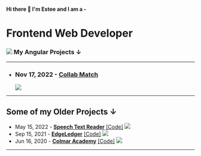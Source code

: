 #### Hi there 👋 I'm Estee and I am a -

<h1>Frontend Web Developer</h1>


<h3><img src="https://github.com/monacodelisa/icons-and-graphics/blob/main/icomoon/programming/PNG/angular.png?raw=true"> My Angular Projects ↓</h3>
<hr>
<ul>
<li><h3>Nov 17, 2022 - <a href="https://collab-match.web.app/" target="_blank"><strong>Collab Match</strong></a></h3>
    <a href="https://collab-match.web.app/" target="_blank"><img src="https://github.com/monacodelisa/collab-match-angular-workflow/blob/develop/screenshots/Screenshot_31.jpg?raw=true"></a>
</li>
</ul>
<hr>

<h2>Some of my Older Projects ↓</h2>
<ul>
<li>May 15, 2022 - <a href="https://monacodelisa.github.io/Speech-Text-Reader/" target="_blank"><strong>Speech Text Reader</strong></a> <a href="https://github.com/esteecodes/Speech-Text-Reader" target="_blank">[Code]</a> <img src="https://github.com/monacodelisa/icons-and-graphics/blob/main/icomoon/programming/PNG/js-sass-html-16px.png?raw=true"></li>
<li>Sep 15, 2021 - <a href="https://monacodelisa.github.io/EdgeLedger/" target="_blank"><strong>EdgeLedger</strong></a> <a href="https://github.com/monacodelisa/EdgeLedger" target="_blank">[Code]</a> <img src="https://github.com/monacodelisa/icons-and-graphics/blob/main/icomoon/programming/PNG/jQuery-js-css-html.png?raw=true"></li>
<li>Jun 16, 2020 - <a href="https://monacodelisa.github.io/Colmar-Academy/" target="_blank"><strong>Colmar Academy</strong></a> <a href="https://github.com/monacodelisa/Colmar-Academy" target="_blank">[Code]</a> <img src="https://github.com/monacodelisa/icons-and-graphics/blob/main/icomoon/programming/PNG/css-html.png?raw=true"></li>
</ul>
<hr>


<!-- <h3>Connect with me on Social Media ↓</h3>
<br/>
<a href="https://www.linkedin.com/in/monacodelisa/" target="_blank"><img src="https://github.com/monacodelisa/icons/blob/main/icomoon/PNG/linkedin.png?raw=true"></a>
<a href="https://codepen.io/monacodelisa" target="_blank"><img src="https://github.com/monacodelisa/icons/blob/main/icomoon/PNG/codepen.png?raw=true"></a>
<a href="https://www.tiktok.com/@monacodelisa" target="_blank"><img src="https://github.com/monacodelisa/icons/blob/main/icomoon/PNG/tiktok.png?raw=true"></a>
<a href="https://dev.to/monacodelisa" target="_blank"><img src="https://github.com/monacodelisa/icons/blob/main/icomoon/PNG/dev-dot-to.png?raw=true"></a>
<a href="https://www.twitch.tv/monacodelisa" target="_blanc"><img src="https://github.com/monacodelisa/icons/blob/main/icomoon/PNG/twitch.png?raw=true"></a>
<a href="https://www.youtube.com/c/monacodelisa" target="_blank"><img src="https://github.com/monacodelisa/icons/blob/main/icomoon/PNG/youtube.png?raw=true"></a>
<a href="https://www.facebook.com/monacodelisa" target="_blank"><img src="https://github.com/monacodelisa/icons/blob/main/icomoon/PNG/facebook.png?raw=true"></a>
<a href="https://www.instagram.com/monacodelisa/" target="_blank"><img src="https://github.com/monacodelisa/icons/blob/main/icomoon/PNG/instagram.png?raw=true"></a>
<a href="https://twitter.com/monacodelisa" target="_blank"><img src="https://github.com/monacodelisa/icons/blob/main/icomoon/PNG/twitter.png?raw=true"></a>
<br><br><br>
<a href='https://ko-fi.com/monacodelisa' target='_blank'><img height='36' style='border:0px;height:36px;' src='https://cdn.ko-fi.com/cdn/kofi2.png?v=3' border='0' alt='Buy Me a Coffee at ko-fi.com' /></a>
<br>
<br>
<h2>Some of my other Repos ↓</h2> -->

<!--
**esteecodes/EsteeCodes** is a ✨ _special_ ✨ repository because its `README.md` (this file) appears on your GitHub profile.

Here are some ideas to get you started:

- 🔭 I’m currently working on ...
- 👯 I’m looking to collaborate on ...
- 🤔 I’m looking for help with ...
- 💬 Ask me about ...
- 📫 How to reach me: ...
- 😄 Pronouns: ...
- ⚡ Fun fact: ...
-->
